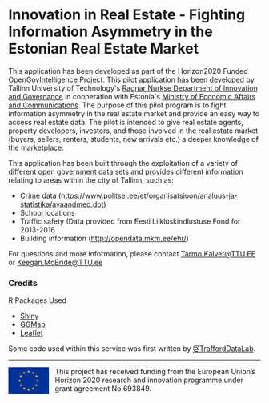 # Innovation in Real Estate - Fighting Information Asymmetry in the Estonian Real Estate Market

This application has been developed as part of the Horizon2020 Funded [OpenGovIntelligence](http://www.opengovintelligence.eu) Project. This pilot application has been developed by Tallinn University of Technology's [Ragnar Nurkse Department of Innovation and Governance](https://www.ttu.ee/institutes/ragnar-nurkse-department-of-innovation-and-governance) in cooperation with Estonia's [Ministry of Economic Affairs and Communications](https://www.mkm.ee/en). The purpose of this pilot program is to fight information asymmetry in the real estate market and provide an easy way to access real estate data. The pilot is intended to give real estate agents, property developers, investors, and those involved in the real estate market (buyers, sellers, renters, students, new arrivals etc.) a deeper knowledge of the marketplace.
  

This application has been built through the exploitation of a variety of different open government data sets and provides different information relating to areas within the city of Tallinn, such as:
* Crime data (https://www.politsei.ee/et/organisatsioon/analuus-ja-statistika/avaandmed.dot)
* School locations
* Traffic safety (Data provided from Eesti Liikluskindlustuse Fond for 2013-2016
* Building information (http://opendata.mkm.ee/ehr/)

For questions and more information, please contact Tarmo.Kalvet@TTU.EE or Keegan.McBride@TTU.ee

### Credits

R Packages Used
* [Shiny](https://cran.r-project.org/web/packages/shiny/)
* [GGMap](https://cran.r-project.org/web/packages/ggmap/index.html)
* [Leaflet](https://cran.r-project.org/web/packages/leaflet/)

Some code used within this service was first written by [@TraffordDataLab](https://github.com/traffordDataLab/projects/tree/master/opengovintelligence).

------


<div class='svg_holder' style="float: left; margin-right: 12px;">
  <svg width="81" height="54">
  	<desc>European flag</desc>
  	<g transform="scale(0.1)">
  	<defs><g id="s"><g id="c"><path id="t" d="M0,0v1h0.5z" transform="translate(0,-1)rotate(18)"/><use xlink:href="#t" transform="scale(-1,1)"/></g><g id="a"><use xlink:href="#c" transform="rotate(72)"/><use xlink:href="#c" transform="rotate(144)"/></g><use xlink:href="#a" transform="scale(-1,1)"/></g></defs>
  	<rect fill="#039" width="810" height="540"/><g fill="#fc0" transform="scale(30)translate(13.5,9)"><use xlink:href="#s" y="-6"/><use xlink:href="#s" y="6"/><g id="l"><use xlink:href="#s" x="-6"/><use xlink:href="#s" transform="rotate(150)translate(0,6)rotate(66)"/><use xlink:href="#s" transform="rotate(120)translate(0,6)rotate(24)"/><use xlink:href="#s" transform="rotate(60)translate(0,6)rotate(12)"/><use xlink:href="#s" transform="rotate(30)translate(0,6)rotate(42)"/></g><use xlink:href="#l" transform="scale(-1,1)"/></g></g>
  </svg>
</div>
<p>This project has received funding from the European Union’s Horizon 2020 research and innovation programme under grant agreement No 693849.</p>



